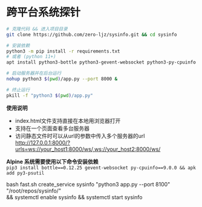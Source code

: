 # 跨平台系统探针

``` bash
# 克隆代码 && 进入项目目录
git clone https://github.com/zero-ljz/sysinfo.git && cd sysinfo

# 安装依赖
python3 -m pip install -r requirements.txt
# 或者 (python 11+)
apt install python3-bottle python3-gevent-websocket python3-py-cpuinfo python3-psutil

# 启动服务器并在后台运行
nohup python3 $(pwd)/app.py --port 8000 &

# 终止运行
pkill -f "python3 $(pwd)/app.py"
```

**使用说明**  
* index.html文件支持直接在本地用浏览器打开  
* 支持在一个页面查看多台服务器
* 访问静态文件时可以从url的参数中传入多个服务器的url  
http://127.0.0.1:8000/?urls=ws://your_host1:8000/ws/,ws://your_host2:8000/ws/

**Alpine 系统需要使用以下命令安装依赖**   
`pip3 install bottle==0.12.25 gevent-websocket py-cpuinfo==9.0.0 && apk add py3-psutil`  

bash fast.sh create_service sysinfo "python3 app.py --port 8100" "/root/repos/sysinfo/" \
&& systemctl enable sysinfo && systemctl start sysinfo